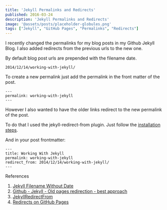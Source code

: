 ```yaml
---
title: 'Jekyll Permalinks and Redirects'
published: 2016-03-24
description: 'Jekyll Permalinks and Redirects'
image: '@assets/posts/placeholder-globules.png'
tags: ["Jekyll", "GitHub Pages", "Permalinks", "Redirects"]
---
```


I recently changed the permalinks for my blog posts in my Github Jekyll Blog. I also added redirects from the previous urls to the new one.

By default blog post urls are prepended with the filename date.

    2014/12/14/working-with-jekyll/

To create a new permalink just add the permalink in the front matter of the post.

    ---
    permalink: working-with-jekyll
    ---

However I also wanted to have the older links redirect to the new permalink of the post.

To do that I used the jekyll-redirect-from plugin. Just follow the [installation steps](https://github.com/jekyll/jekyll-redirect-from#installation).

And in your post frontmatter:

    ---
    title: Working With Jekyll
    permalink: working-with-jekyll
    redirect_from: 2014/12/14/working-with-jekyll/
    ---

References

1. [Jekyll Filename Without Date](http://stackoverflow.com/questions/27099427/jekyll-filename-without-date)
2. [Github - Jekyll - Old pages redirection - best approach](http://stackoverflow.com/questions/10178304/github-jekyll-old-pages-redirection-best-approach/19717455#19717455)
3. [JekyllRedirectFrom](https://github.com/jekyll/jekyll-redirect-from)
4. [Redirects on GitHub Pages](https://help.github.com/articles/redirects-on-github-pages/)
